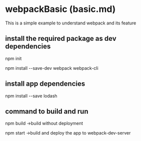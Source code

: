 # webpackBasic (basic.md)
This is a simple example to understand webpack and its feature

## install the required package as dev dependencies

npm init

npm install --save-dev webpack webpack-cli

## install app dependencies

npm install --save lodash

## command to build and run 

npm build ->build without deployment 

npm start ->build and deploy the app to webpack-dev-server
 